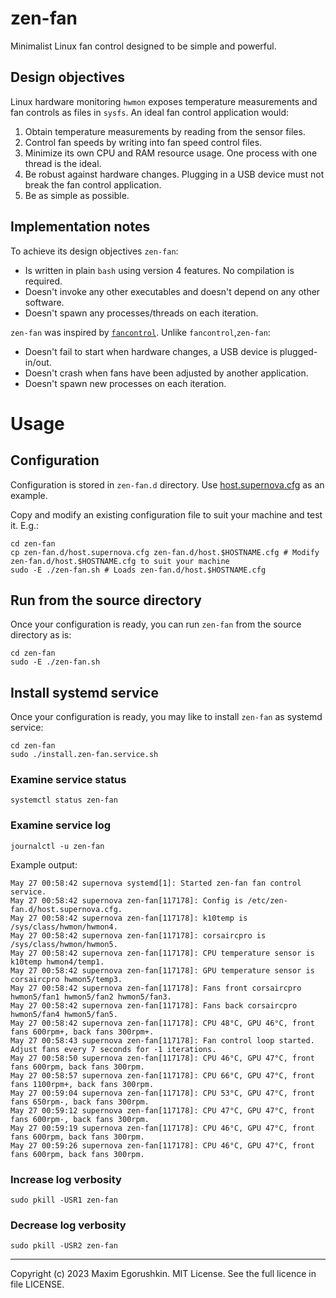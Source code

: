 # zen-fan
Minimalist Linux fan control designed to be simple and powerful.

## Design objectives
Linux hardware monitoring `hwmon` exposes temperature measurements and fan controls as files in `sysfs`. An ideal fan control application would:

1. Obtain temperature measurements by reading from the sensor files.
2. Control fan speeds by writing into fan speed control files.
3. Minimize its own CPU and RAM resource usage. One process with one thread is the ideal.
4. Be robust against hardware changes. Plugging in a USB device must not break the fan control application.
5. Be as simple as possible.

## Implementation notes
To achieve its design objectives `zen-fan`:

* Is written in plain `bash` using version 4 features. No compilation is required.
* Doesn't invoke any other executables and doesn't depend on any other software.
* Doesn't spawn any processes/threads on each iteration.

`zen-fan` was inspired by [`fancontrol`][1]. Unlike `fancontrol`,`zen-fan`:
* Doesn't fail to start when hardware changes, a USB device is plugged-in/out.
* Doesn't crash when fans have been adjusted by another application.
* Doesn't spawn new processes on each iteration.

# Usage

## Configuration
Configuration is stored in `zen-fan.d` directory. Use [host.supernova.cfg](zen-fan.d/host.supernova.cfg) as an example.

Copy and modify an existing configuration file to suit your machine and test it. E.g.:

```
cd zen-fan
cp zen-fan.d/host.supernova.cfg zen-fan.d/host.$HOSTNAME.cfg # Modify zen-fan.d/host.$HOSTNAME.cfg to suit your machine
sudo -E ./zen-fan.sh # Loads zen-fan.d/host.$HOSTNAME.cfg
```

## Run from the source directory
Once your configuration is ready, you can run `zen-fan` from the source directory as is:
```
cd zen-fan
sudo -E ./zen-fan.sh
```

## Install systemd service
Once your configuration is ready, you may like to install `zen-fan` as systemd service:

```
cd zen-fan
sudo ./install.zen-fan.service.sh
```

### Examine service status

```
systemctl status zen-fan
```

### Examine service log
```
journalctl -u zen-fan
```

Example output:
```
May 27 00:58:42 supernova systemd[1]: Started zen-fan fan control service.
May 27 00:58:42 supernova zen-fan[117178]: Config is /etc/zen-fan.d/host.supernova.cfg.
May 27 00:58:42 supernova zen-fan[117178]: k10temp is /sys/class/hwmon/hwmon4.
May 27 00:58:42 supernova zen-fan[117178]: corsaircpro is /sys/class/hwmon/hwmon5.
May 27 00:58:42 supernova zen-fan[117178]: CPU temperature sensor is k10temp hwmon4/temp1.
May 27 00:58:42 supernova zen-fan[117178]: GPU temperature sensor is corsaircpro hwmon5/temp3.
May 27 00:58:42 supernova zen-fan[117178]: Fans front corsaircpro hwmon5/fan1 hwmon5/fan2 hwmon5/fan3.
May 27 00:58:42 supernova zen-fan[117178]: Fans back corsaircpro hwmon5/fan4 hwmon5/fan5.
May 27 00:58:42 supernova zen-fan[117178]: CPU 48°C, GPU 46°C, front fans 600rpm+, back fans 300rpm+.
May 27 00:58:43 supernova zen-fan[117178]: Fan control loop started. Adjust fans every 7 seconds for -1 iterations.
May 27 00:58:50 supernova zen-fan[117178]: CPU 46°C, GPU 47°C, front fans 600rpm, back fans 300rpm.
May 27 00:58:57 supernova zen-fan[117178]: CPU 66°C, GPU 47°C, front fans 1100rpm+, back fans 300rpm.
May 27 00:59:04 supernova zen-fan[117178]: CPU 53°C, GPU 47°C, front fans 650rpm-, back fans 300rpm.
May 27 00:59:12 supernova zen-fan[117178]: CPU 47°C, GPU 47°C, front fans 600rpm-, back fans 300rpm.
May 27 00:59:19 supernova zen-fan[117178]: CPU 46°C, GPU 47°C, front fans 600rpm, back fans 300rpm.
May 27 00:59:26 supernova zen-fan[117178]: CPU 46°C, GPU 47°C, front fans 600rpm, back fans 300rpm.
```

### Increase log verbosity
```
sudo pkill -USR1 zen-fan
```

### Decrease log verbosity
```
sudo pkill -USR2 zen-fan
```

---

Copyright (c) 2023 Maxim Egorushkin. MIT License. See the full licence in file LICENSE.


[1]: https://github.com/lm-sensors/lm-sensors/blob/master/doc/fancontrol.txt
